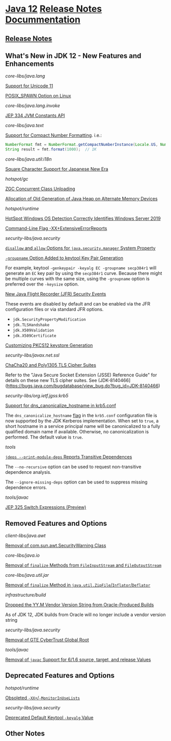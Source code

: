 # [Java 12](https://docs.oracle.com/en/java/javase/12/) [Release Notes Docummentation](https://www.oracle.com/java/technologies/javase/12-relnotes.html)

## [Release Notes](https://www.oracle.com/java/technologies/javase/12-relnote-issues.html)

## What's New in JDK 12 - New Features and Enhancements

*core-libs/java.lang*

[Support for Unicode 11](https://www.oracle.com/java/technologies/javase/12-relnote-issues.html#JDK-8209923)

[POSIX_SPAWN Option on Linux](https://www.oracle.com/java/technologies/javase/12-relnote-issues.html#JDK-8212828)

*core-libs/java.lang.invoke*

[JEP 334 JVM Constants API](https://www.oracle.com/java/technologies/javase/12-relnote-issues.html#JDK-8203252)

*core-libs/java.text*

[Support for Compact Number Formatting](https://www.oracle.com/java/technologies/javase/12-relnote-issues.html#JDK-8177552). i.e.:

```java
NumberFormat fmt = NumberFormat.getCompactNumberInstance(Locale.US, NumberFormat.Style.SHORT);
String result = fmt.format(1000);  // 1K
```

*core-libs/java.util:i18n*

[Square Character Support for Japanese New Era](https://www.oracle.com/java/technologies/javase/12-relnote-issues.html#JDK-8211398)

*hotspot/gc*

[ZGC Concurrent Class Unloading](https://www.oracle.com/java/technologies/javase/12-relnote-issues.html#JDK-8214897)

[Allocation of Old Generation of Java Heap on Alternate Memory Devices](https://www.oracle.com/java/technologies/javase/12-relnote-issues.html#JDK-8202286)

*hotspot/runtime*

[HotSpot Windows OS Detection Correctly Identifies Windows Server 2019](https://www.oracle.com/java/technologies/javase/12-relnote-issues.html#JDK-8211106)

[Command-Line Flag -XX+ExtensiveErrorReports](https://www.oracle.com/java/technologies/javase/12-relnote-issues.html#JDK-8211845)

*security-libs/java.security*

[`disallow` and `allow` Options for `java.security.manager` System Property](https://www.oracle.com/java/technologies/javase/12-relnote-issues.html#JDK-8191053)

[`-groupname` Option Added to keytool Key Pair Generation](https://www.oracle.com/java/technologies/javase/12-relnote-issues.html#JDK-8213400)

For example, keytool `-genkeypair -keyalg EC -groupname secp384r1` will generate an `EC` key pair by using the `secp384r1` curve. Because there might be multiple curves with the same size, using the `-groupname` option is preferred over the `-keysize` option.

[New Java Flight Recorder (JFR) Security Events](https://www.oracle.com/java/technologies/javase/12-relnote-issues.html#JDK-8148188)

These events are disabled by default and can be enabled via the JFR configuration files or via standard JFR options.

- `jdk.SecurityPropertyModification`
- `jdk.TLSHandshake`
- `jdk.X509Validation`
- `jdk.X509Certificate`

[Customizing PKCS12 keystore Generation](https://www.oracle.com/java/technologies/javase/12-relnote-issues.html#JDK-8076190)

*security-libs/javax.net.ssl*

[ChaCha20 and Poly1305 TLS Cipher Suites](https://www.oracle.com/java/technologies/javase/12-relnote-issues.html#JDK-8140466)

Refer to the "Java Secure Socket Extension (JSSE) Reference Guide" for details on these new TLS cipher suites. See (JDK-8140466](https://bugs.java.com/bugdatabase/view_bug.do?bug_id=JDK-8140466)

*security-libs/org.ietf.jgss:krb5*

[Support for dns_canonicalize_hostname in krb5.conf](https://www.oracle.com/java/technologies/javase/12-relnote-issues.html#JDK-8210821)

The `dns_canonicalize_hostname` [flag](https://web.mit.edu/kerberos/krb5-devel/doc/admin/conf_files/krb5_conf.html) in the `krb5.conf` configuration file is now supported by the JDK Kerberos implementation. When set to `true`, a short hostname in a service principal name will be canonicalized to a fully qualified domain name if available. Otherwise, no canonicalization is performed. The default value is `true`.

*tools*

[`jdeps --print-module-deps` Reports Transitive Dependences](https://www.oracle.com/java/technologies/javase/12-relnote-issues.html#JDK-8213909)

The `--no-recursive` option can be used to request non-transitive dependence analysis.

The `--ignore-missing-deps` option can be used to suppress missing dependence errors.

*tools/javac*

[JEP 325 Switch Expressions (Preview)](https://www.oracle.com/java/technologies/javase/12-relnote-issues.html#JDK-8192963)

## Removed Features and Options

*client-libs/java.awt*

[Removal of com.sun.awt.SecurityWarning Class](https://www.oracle.com/java/technologies/javase/12-relnote-issues.html#JDK-8210692)

*core-libs/java.io*

[Removal of `finalize` Methods from `FileInputStream` and `FileOutputStream`](https://www.oracle.com/java/technologies/javase/12-relnote-issues.html#JDK-8192939)

*core-libs/java.util.jar*

[Removal of `finalize` Method in `java.util.ZipFile`/`Inflator`/`Deflator`](https://www.oracle.com/java/technologies/javase/12-relnote-issues.html#JDK-8212129)

*infrastructure/build*

[Dropped the YY.M Vendor Version String from Oracle-Produced Builds](https://www.oracle.com/java/technologies/javase/12-relnote-issues.html#JDK-8211726)

As of JDK 12, JDK builds from Oracle will no longer include a vendor version string

*security-libs/java.security*

[Removal of GTE CyberTrust Global Root](https://www.oracle.com/java/technologies/javase/12-relnote-issues.html#JDK-8195793)

*tools/javac*

[Removal of `javac` Support for 6/1.6 source, target, and release Values](https://www.oracle.com/java/technologies/javase/12-relnote-issues.html#JDK-8028563)

## Deprecated Features and Options

*hotspot/runtime*

[Obsoleted `-XX+`/`-MonitorInUseLists`](https://www.oracle.com/java/technologies/javase/12-relnote-issues.html#JDK-8211384)

*security-libs/java.security*

[Deprecated Default Keytool `-keyalg` Value](https://www.oracle.com/java/technologies/javase/12-relnote-issues.html#JDK-8212003)

## Other Notes
